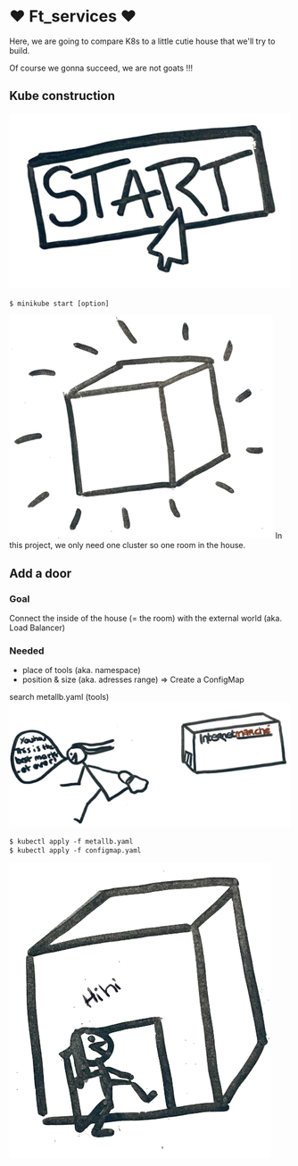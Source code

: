 # :heart: Ft_services :heart:
Here, we are going to compare K8s to a little cutie house that we'll try to build.

Of course we gonna succeed, we are not goats !!!
## Kube construction
![Example](img/start.png)

`$ minikube start [option]`

![Example](img/kube.png)
In this project, we only need one cluster so one room in the house.

## Add a door
### Goal
Connect the inside of the house (= the room) with the external world (aka. Load Balancer)
### Needed
- place of tools (aka. namespace)
- position & size (aka. adresses range)
=> Create a ConfigMap

search metallb.yaml (tools)
![Example](img/intermarche.png)

```
$ kubectl apply -f metallb.yaml
$ kubectl apply -f configmap.yaml
```
![Example](img/door.png)
